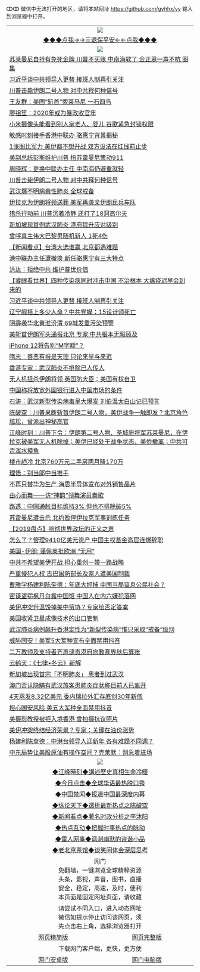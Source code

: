 ↀↀ 微信中无法打开的地区，请将本站网址 https://github.com/gyhhx/yy 输入到浏览器中打开。 

 <table>
  <tr>
    <td colspan="2" align=center><img src="https://github.com/gyhhx/image-upload/blob/master/3t.jpg"></td>
 </tr>
 <tr><td colspan="2" align="center"><a href="https://xball.casa/oo.aspx?name=ogQuit&key=eqxowaguscvmxdgc&from=yy">◆◆◆点我→→三退保平安←←点我◆◆◆</a></td></tr>
  <tr>
    <td colspan="2" align=center><img src="https://cdn.jsdelivr.net/gh/gyoupiodf/im1/%E7%BD%91%E9%97%A8%E6%96%B0%E9%97%BB1.jpg"></td>
 </tr>

<tr><td colspan="2" align="left"><a href="https://xball.casa/oo.aspx?name=c1114277&key=eqxowaguscvmxdgc&from=gy">苏莱曼尼自持有免死金牌 川普不买账 中南海软了 金正恩一声不吭 图集</a></td></tr>
<tr><td colspan="2" align="left"><a href="https://xball.casa/oo.aspx?name=c1114308&key=eqxowaguscvmxdgc&from=gy">习近平谈中共领导人更替 接班人制再引关注</a></td></tr>
<tr><td colspan="2" align="left"><a href="https://xball.casa/oo.aspx?name=c1114315&key=eqxowaguscvmxdgc&from=gy">川普击毙伊朗二号人物 对中共释何种信号</a></td></tr>
<tr><td colspan="2" align="left"><a href="https://xball.casa/oo.aspx?name=c1114275&key=eqxowaguscvmxdgc&from=gy">王友群：美国“斩首”索莱马尼 一石四鸟</a></td></tr>
<tr><td colspan="2" align="left"><a href="https://xball.casa/oo.aspx?name=c1114319&key=eqxowaguscvmxdgc&from=gy">廖祖笙：2020年或为暴政收官年</a></td></tr>
<tr><td colspan="2" align="left"><a href="https://xball.casa/oo.aspx?name=c1114312&key=eqxowaguscvmxdgc&from=gy">小米摄像头能看到别人家老人、婴儿 谷歌紧急封锁权限</a></td></tr>
<tr><td colspan="2" align="left"><a href="https://xball.casa/oo.aspx?name=c1114296&key=eqxowaguscvmxdgc&from=gy">敏感时刻接手香港中联办 骆惠宁背景揭秘</a></td></tr>
<tr><td colspan="2" align="left"><a href="https://xball.casa/oo.aspx?name=c1114306&key=eqxowaguscvmxdgc&from=gy">1张图比军力 美伊都不想开战 双方设法在红线前止步</a></td></tr>
<tr><td colspan="2" align="left"><a href="https://xball.casa/oo.aspx?name=c1114314&key=eqxowaguscvmxdgc&from=gy">美副总统彭斯维护川普 指苏雷曼尼策动911</a></td></tr>
<tr><td colspan="2" align="left"><a href="https://xball.casa/oo.aspx?name=c1114310&key=eqxowaguscvmxdgc&from=gy">周晓辉：更换中联办主任 中南海仍避重就轻</a></td></tr>
<tr><td colspan="2" align="left"><a href="https://xball.casa/oo.aspx?name=c1114303&key=eqxowaguscvmxdgc&from=gy">川普击毙伊朗二号人物 对中共释何种信号</a></td></tr>
<tr><td colspan="2" align="left"><a href="https://xball.casa/oo.aspx?name=c1114323&key=eqxowaguscvmxdgc&from=gy">武汉爆不明病毒性肺炎 全球戒备</a></td></tr>
<tr><td colspan="2" align="left"><a href="https://xball.casa/oo.aspx?name=c1114301&key=eqxowaguscvmxdgc&from=gy">伊拉克为伊朗将领送葬 美军再袭亲伊朗民兵车队</a></td></tr>
<tr><td colspan="2" align="left"><a href="https://xball.casa/oo.aspx?name=c1114307&key=eqxowaguscvmxdgc&from=gy">猎杀行动前 川普沉着冷静 还打了18洞高尔夫</a></td></tr>
<tr><td colspan="2" align="left"><a href="https://xball.casa/oo.aspx?name=c1114317&key=eqxowaguscvmxdgc&from=gy">新加坡现首例武汉肺炎 港府提升应对级别</a></td></tr>
<tr><td colspan="2" align="left"><a href="https://xball.casa/oo.aspx?name=c1114326&key=eqxowaguscvmxdgc&from=gy">曾呼真主伟大巴黎男随机斩人 1死4伤</a></td></tr>
<tr><td colspan="2" align="left"><a href="https://xball.casa/oo.aspx?name=c1114322&key=eqxowaguscvmxdgc&from=gy">【新闻看点】台湾大选谁赢 北京都遇难题</a></td></tr>
<tr><td colspan="2" align="left"><a href="https://xball.casa/oo.aspx?name=c1114273&key=eqxowaguscvmxdgc&from=gy">港中联办主任遭撤换 新任骆惠宁有三大特点</a></td></tr>
<tr><td colspan="2" align="left"><a href="https://xball.casa/oo.aspx?name=c1114295&key=eqxowaguscvmxdgc&from=gy">洪达：拒绝中共 维护普世价值</a></td></tr>
<tr><td colspan="2" align="left"><a href="https://xball.casa/oo.aspx?name=c1114276&key=eqxowaguscvmxdgc&from=gy">【睿眼看世界】四种传染病同时冲击中国 不治根本 大瘟疫迟早会到来的</a></td></tr>
<tr><td colspan="2" align="left"><a href="https://xball.casa/oo.aspx?name=c1114331&key=eqxowaguscvmxdgc&from=gy">习近平谈中共领导人更替 接班人制再引关注</a></td></tr>
<tr><td colspan="2" align="left"><a href="https://xball.casa/oo.aspx?name=c1114281&key=eqxowaguscvmxdgc&from=gy">辽宁舰搭上多少人命？中共党媒：15设计师死亡</a></td></tr>
<tr><td colspan="2" align="left"><a href="https://xball.casa/oo.aspx?name=c1114316&key=eqxowaguscvmxdgc&from=gy">阴霾袭华北黄淮汾渭 69城发重污染预警</a></td></tr>
<tr><td colspan="2" align="left"><a href="https://xball.casa/oo.aspx?name=c1114330&key=eqxowaguscvmxdgc&from=gy">美斩首伊朗军头通报北京 专家:中共根本无暇顾及</a></td></tr>
<tr><td colspan="2" align="left"><a href="https://xball.casa/oo.aspx?name=c1114325&key=eqxowaguscvmxdgc&from=gy">iPhone 12将告别“M字额”？</a></td></tr>
<tr><td colspan="2" align="left"><a href="https://xball.casa/oo.aspx?name=c1114318&key=eqxowaguscvmxdgc&from=gy">隋志：善恶有报是天理 只论来早与来迟</a></td></tr>
<tr><td colspan="2" align="left"><a href="https://xball.casa/oo.aspx?name=c1114267&key=eqxowaguscvmxdgc&from=gy">香港专家：武汉肺炎不排除已人传人</a></td></tr>
<tr><td colspan="2" align="left"><a href="https://xball.casa/oo.aspx?name=c1114324&key=eqxowaguscvmxdgc&from=gy">无人机狙杀伊朗将领 英国防大臣：美国有权自卫</a></td></tr>
<tr><td colspan="2" align="left"><a href="https://xball.casa/oo.aspx?name=c1114290&key=eqxowaguscvmxdgc&from=gy">中国称将放宽外国银行进入中国市场的条件</a></td></tr>
<tr><td colspan="2" align="left"><a href="https://xball.casa/oo.aspx?name=c816850&key=eqxowaguscvmxdgc&from=gy">石涛：武汉新型传染病毒呈大爆发 刘伯温太白山记已预言</a></td></tr>
<tr><td colspan="2" align="left"><a href="https://xball.casa/oo.aspx?name=c816932&key=eqxowaguscvmxdgc&from=gy">陈破空：川普果断斩首伊朗二号人物，美伊战争一触即发？北京角色尴尬，曾派出神秘高官</a></td></tr>
<tr><td colspan="2" align="left"><a href="https://xball.casa/oo.aspx?name=c922850&key=eqxowaguscvmxdgc&from=gy">江峰时刻：川普下令：伊朗第二号人物、圣城旅将军苏莱曼尼，在伊拉克被美军无人机除掉；美伊已经处于战争状态，美侨撤离；中共可否浑水摸鱼</a></td></tr>

<tr><td colspan="2" align="left"><a href="https://xball.casa/oo.aspx?name=c1114305&key=eqxowaguscvmxdgc&from=gy">楼市趋冷 北京760万元二手房两月降170万</a></td></tr>
<tr><td colspan="2" align="left"><a href="https://xball.casa/oo.aspx?name=c1114311&key=eqxowaguscvmxdgc&from=gy">理悟：别当郎中当推手</a></td></tr>
<tr><td colspan="2" align="left"><a href="https://xball.casa/oo.aspx?name=c1114280&key=eqxowaguscvmxdgc&from=gy">不再只替华为生产 海思半导体宣布对外销售晶片</a></td></tr>
<tr><td colspan="2" align="left"><a href="https://xball.casa/oo.aspx?name=c1114289&key=eqxowaguscvmxdgc&from=gy">由心而舞——访“神韵”领舞演员秦歌</a></td></tr>
<tr><td colspan="2" align="left"><a href="https://xball.casa/oo.aspx?name=c1114313&key=eqxowaguscvmxdgc&from=gy">路透：中国通胀目标维持3% 但也不排除破5%</a></td></tr>
<tr><td colspan="2" align="left"><a href="https://xball.casa/oo.aspx?name=c1114292&key=eqxowaguscvmxdgc&from=gy">苏雷曼尼遭击杀 北约暂停伊拉克军事训练任务</a></td></tr>
<tr><td colspan="2" align="left"><a href="https://xball.casa/oo.aspx?name=c1113958&key=eqxowaguscvmxdgc&from=gy">【2019盘点】响彻世界政坛的正义之声</a></td></tr>
<tr><td colspan="2" align="left"><a href="https://xball.casa/oo.aspx?name=c1114278&key=eqxowaguscvmxdgc&from=gy">怎么了？管理9410亿美元资产 中国主权基金高层连爆辞职</a></td></tr>
<tr><td colspan="2" align="left"><a href="https://xball.casa/oo.aspx?name=c1114300&key=eqxowaguscvmxdgc&from=gy">美国-伊朗: 蓬佩奥批欧洲 “无用”</a></td></tr>
<tr><td colspan="2" align="left"><a href="https://xball.casa/oo.aspx?name=c1114332&key=eqxowaguscvmxdgc&from=gy">中共不希望美伊开战 担心重创一带一路战略</a></td></tr>
<tr><td colspan="2" align="left"><a href="https://xball.casa/oo.aspx?name=c1114304&key=eqxowaguscvmxdgc&from=gy">严重侵犯人权 古巴国防部长及家人遭美国制裁</a></td></tr>
<tr><td colspan="2" align="left"><a href="https://xball.casa/oo.aspx?name=c1114294&key=eqxowaguscvmxdgc&from=gy">曹雅学杨建利陈奎德：年底大抓捕 中国当局窒息公民社会？</a></td></tr>
<tr><td colspan="2" align="left"><a href="https://xball.casa/oo.aspx?name=c1114297&key=eqxowaguscvmxdgc&from=gy">密谋盗窃枫丹白露中国馆 中国人在内六嫌犯落网</a></td></tr>
<tr><td colspan="2" align="left"><a href="https://xball.casa/oo.aspx?name=c1114285&key=eqxowaguscvmxdgc&from=gy">美伊冲突升温毁掉美中贸协？专家给否定答案</a></td></tr>
<tr><td colspan="2" align="left"><a href="https://xball.casa/oo.aspx?name=c1114291&key=eqxowaguscvmxdgc&from=gy">美国收紧卫星成像技术的出口管制</a></td></tr>
<tr><td colspan="2" align="left"><a href="https://xball.casa/oo.aspx?name=c1114298&key=eqxowaguscvmxdgc&from=gy">武汉肺炎病例飙升香港定性为“新型传染病”惟只采取“戒备”级别</a></td></tr>
<tr><td colspan="2" align="left"><a href="https://xball.casa/oo.aspx?name=c1114279&key=eqxowaguscvmxdgc&from=gy">威胁国安！美军5大军种宣布全面禁用抖音</a></td></tr>
<tr><td colspan="2" align="left"><a href="https://xball.casa/oo.aspx?name=c1114299&key=eqxowaguscvmxdgc&from=gy">二万教师及支持者齐声谴责港府向教育界秋后算账</a></td></tr>
<tr><td colspan="2" align="left"><a href="https://xball.casa/oo.aspx?name=c1114309&key=eqxowaguscvmxdgc&from=gy">云鹤天：《七律▪冬云》新解</a></td></tr>
<tr><td colspan="2" align="left"><a href="https://xball.casa/oo.aspx?name=c1114288&key=eqxowaguscvmxdgc&from=gy">新加坡出现首宗「不明肺炎」 患者到过武汉</a></td></tr>
<tr><td colspan="2" align="left"><a href="https://xball.casa/oo.aspx?name=c1114302&key=eqxowaguscvmxdgc&from=gy">澳门否认隐瞒有武汉旅客患肺炎症状称目前人已离开</a></td></tr>
<tr><td colspan="2" align="left"><a href="https://xball.casa/oo.aspx?name=c1114287&key=eqxowaguscvmxdgc&from=gy">4天蒸发8.32亿美元 委内瑞拉外汇存底创30年新低</a></td></tr>
<tr><td colspan="2" align="left"><a href="https://xball.casa/oo.aspx?name=c1114283&key=eqxowaguscvmxdgc&from=gy">担心国安风险 美五大军种全面禁用抖音</a></td></tr>
<tr><td colspan="2" align="left"><a href="https://xball.casa/oo.aspx?name=c1114274&key=eqxowaguscvmxdgc&from=gy">美摄影教授被拒入境香港 曾拍摄抗议照片</a></td></tr>
<tr><td colspan="2" align="left"><a href="https://xball.casa/oo.aspx?name=c1114284&key=eqxowaguscvmxdgc&from=gy">美伊冲突终结经济荣景？专家：关键在油价涨势</a></td></tr>
<tr><td colspan="2" align="left"><a href="https://xball.casa/oo.aspx?name=c1114293&key=eqxowaguscvmxdgc&from=gy">杨建利陈奎德：中港台领导人迎新年 各有难题不同调？</a></td></tr>
<tr><td colspan="2" align="left"><a href="https://xball.casa/oo.aspx?name=c1114286&key=eqxowaguscvmxdgc&from=gy">中东局势让美股原油有操作空间？克莱默：别急着进场</a></td></tr>



 <tr>
   <td colspan="2" align=center><img src="https://cdn.jsdelivr.net/gh/gyoupiodf/im1/jf-1.jpg"></td>
  </tr>
   <tr>
   <td colspan="2" align=center> 
<a href="https://xball.casa/oo.aspx?name=c922850&key=eqxowaguscvmxdgc&from=yy&tag=9877">◆江峰時刻◆講述歷史真相生命冷暖</a><br/>
    </td>
  </tr>
   <tr>
   <td colspan="2" align=center> 
<a href="https://xball.casa/oo.aspx?name=c816850&key=eqxowaguscvmxdgc&from=yy&tag=9877">◆今日点击◆全球华语最热脱口秀</a><br/>
    </td>
  </tr>
  <tr>
  <td colspan="2" align=center>
<a href="https://xball.casa/oo.aspx?name=c816860&key=eqxowaguscvmxdgc&from=yy&tag=99733110">◆中国禁闻◆报道中国最深度内幕</a><br/>
   </tr>
  <tr>
     <td colspan="2" align=center>
<a href="https://xball.casa/oo.aspx?name=c816855&key=eqxowaguscvmxdgc&from=yy&tag=997110">◆纵论天下◆透析最新热点之陈破空</a><br/>
   </tr>
   <tr>
      <td colspan="2" align=center>
<a href="https://xball.casa/oo.aspx?name=c838308&key=eqxowaguscvmxdgc&from=yy&tag=9973110">◆新闻看点◆著名时政分析之李沐阳</a><br/>
   </tr>
   <tr>
     <td colspan="2" align=center>
<a href="https://xball.casa/oo.aspx?name=c816852&key=eqxowaguscvmxdgc&from=yy&tag=9733110">◆热点互动◆把握时事热点的脉动</a><br/>
   </tr>
   <tr>
      <td colspan="2" align=center>
<a href="https://xball.casa/oo.aspx?name=c816694&key=eqxowaguscvmxdgc&from=yy&tag=93310">◆雷人网事◆讽刺幽默的诙谐小品</a><br/>
   </tr>
   <tr>
    <td colspan="2" align=center>
<a href="https://xball.casa/oo.aspx?name=c816650&key=eqxowaguscvmxdgc&from=yy&tag=9973110">◆老北京茶馆◆谈笑间体会深层思考</a><br/>
   </tr>
<tr>
    <td colspan="2" align="center">网门<br/>免翻墙，一键浏览全球精粹资源<br/>头条，影视，声音，图书，直播<br/>安全，稳定，高速，及时，便利<br/>本页面是固定网址页面，请收藏</td>
  <tr>
  <tr>
    <td colspan="2" align="center">请尝试不同入口，进入动态网址<br/>微信如提示停止访问该网页，须<br/>先点击右上角，选择浏览器打开</td>
  <tr>  
  <tr>
    <td align="center"><a href="https://gitcdn.xyz/repo/otiny/up/master/show002.htm">网页精简版</a></td>
    <td align="center"><a href="https://gitcdn.xyz/repo/otiny/up/master/show001.htm">网页完整版</a></td>
  </tr>
  <tr>
    <td colspan="2" align="center">下载网门客户端，更快，更方便</td>
  <tr>
  <tr>
    <td align="center"><a href="https://raw.githubusercontent.com/opipe/up/master/oGatea.apk">网门安卓版</a></td>
    <td align="center"><a href="https://raw.githubusercontent.com/opipe/up/master/oGate.zip">网门电脑版</a></td>
  </tr>

</table>

